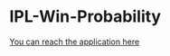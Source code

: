 # IPL-Win-Probability
[You can reach the application here](https://shouvikghorui7-ipl-win-probability-app-umbhh8.streamlit.app/)
